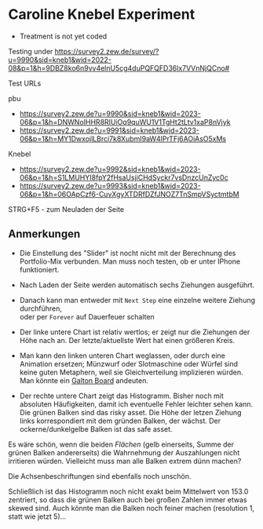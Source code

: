 # Caroline Knebel Experiment

* Treatment is not yet coded

Testing under <https://survey2.zew.de/survey/?u=9990&sid=kneb1&wid=2022-08&p=1&h=9DBZ8ko6n9vv4elnU5cg4duPQFQFD36lx7VVnNjQCno#>

Test URLs

pbu
* <https://survey2.zew.de?u=9990&sid=kneb1&wid=2023-06&p=1&h=DNWNoIHHR8RIUiOq9quWU1V1TgHt2tLtv1xaP8nVjyk>
* <https://survey2.zew.de?u=9991&sid=kneb1&wid=2023-06&p=1&h=MY1DwxojlLBrci7k8XubmI9aW4IPrTFj6AOiAsO5xMs>

Knebel
* <https://survey2.zew.de?u=9992&sid=kneb1&wid=2023-06&p=1&h=S1LMUHYI8fpY2fHsaUsjiCHdSyckr7vsDnzcUnZyc0c>
* <https://survey2.zew.de?u=9993&sid=kneb1&wid=2023-06&p=1&h=06OApCzf6-CuvXgyXTDRfDZfJNOZ7TnSmpVSyctmtbM>

STRG+F5 - zum Neuladen der Seite

## Anmerkungen

* Die Einstellung des "Slider" ist nocht nicht mit der Berechnung des Portfolio-Mix verbunden. Man muss noch testen, ob er unter IPhone funktioniert.

* Nach Laden der Seite werden automatisch sechs Ziehungen ausgeführt.

* Danach kann man entweder mit `Next Step` eine einzelne weitere Ziehung durchführen,  
  oder per `Forever` auf Dauerfeuer schalten

* Der linke untere Chart ist relativ wertlos; er zeigt nur die Ziehungen der Höhe nach an. Der letzte/aktuellste Wert hat einen größeren Kreis.

* Man kann den linken unteren Chart weglassen, oder durch eine Animation ersetzen; Münzwurf oder Slotmaschine oder Würfel sind keine guten Metaphern, weil sie Gleichverteilung implizieren würden.  
Man könnte ein [Galton Board](https://www.youtube.com/watch?v=3m4bxse2JEQ) andeuten.

* Der rechte untere Chart zeigt das Histogramm. Bisher noch mit absoluten Häufigkeiten, damit ich eventuelle Fehler leichter sehen kann. Die grünen Balken sind das risky asset. Die Höhe der letzen Ziehung links korrespondiert mit dem gründen Balken, der wächst. Der ockerne/dunkelgelbe Balken ist das safe asset.

Es wäre schön, wenn die beiden _Flächen_ (gelb einerseits, Summe der grünen Balken andererseits) die Wahrnehmung der Auszahlungen nicht irritieren würden. Vielleicht muss man alle Balken extrem dünn machen?

Die Achsenbeschriftungen sind ebenfalls noch unschön.

Schließlich ist das Histogramm noch nicht exakt beim Mittelwert von 153.0 zentriert, so dass die grünen Balken auch bei großen Zahlen immer etwas skewed sind. Auch könnte man die Balken noch feiner machen (resolution 1, statt wie jetzt 5)...

